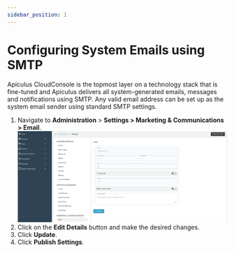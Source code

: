 ```yaml
---
sidebar_position: 1
---
```

# Configuring System Emails using SMTP

Apiculus CloudConsole is the topmost layer on a technology stack that is fine-tuned and Apiculus delivers all system-generated emails, messages and notifications using SMTP. Any valid email address can be set up as the system email sender using standard SMTP settings.

1. Navigate to **Administration** > **Settings > Marketing & Communications > Email**.
   ![Configuring System Emails using SMTP](img/ConfiguringSystemEmailsusingSMTP.png)
2. Click on the **Edit Details** button and make the desired changes.
3. Click **Update**.
4. Click **Publish Settings**.

